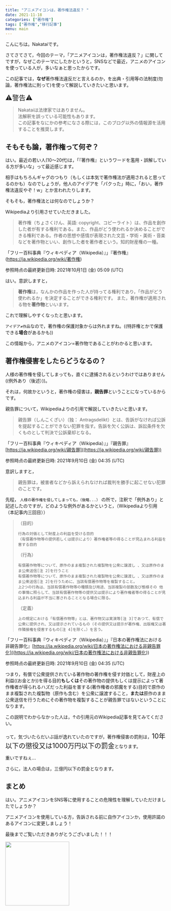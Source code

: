 ```yaml
---
title: "アニメアイコンは，著作権法違反？ "
date: 2021-11-18
categories: ["著作権"]
tags: ["著作権","移行記事"]
menu: main
---
```

こんにちは。Nakataiです。

さてさてさて，今回のテーマ，「アニメアイコンは，著作権法違反？」に関してですが，なぜこのテーマにしたかというと，SNSなどで最近，アニメのアイコンを使っている人が，多いなぁと思ったからです。

この記事では，**なぜ**著作権法違反だと言えるのか，を出典・引用等の法制度(勿論，著作権法に則って)を使って解説していきたいと思います。


<!-- more -->
<span style="font-size: 150%" color="red">
⚠警告⚠ <br>
</span>

> Nakataiは法律家ではありません。<br>
> 法解釈を誤っている可能性もあります。<br>
> この記事をなにかの参考になさる際には，このブログ以外の情報源を活用することを推奨します。<br>


## そもそも論，著作権って何ぞ？

はい。最近の若い人(10～20代)は，「『著作権』というワードを濫用・誤解している方が多いな」って最近感じます。

相手はもちろんギャグのつもり（もしくは本気で著作権法が適用されると思ってるのかも）なのでしょうが，他人のアイデアを「パクった」時に，「おい，著作権法違反やぞ！w」とか言われたりします。

そもそも，著作権法とは何なのでしょうか？

Wikipediaより引用させていただきました。

> 著作権（ちょさくけん、英語: copyright、コピーライト）は、作品を創作した者が有する権利である。また、作品がどう使われるか決めることができる権利である。作者の思想や感情が表現された文芸・学術・美術・音楽などを著作物といい、創作した者を著作者という。知的財産権の一種。 

「フリー百科事典『ウィキペディア（Wikipedia）』」『著作権』(<https://ja.wikipedia.org/wiki/著作権>)

参照時点の最終更新日時: 2021年10月1日 (金) 05:09 (UTC)

はい。意訳しますと，

> **著作権**は，なんかの作品を作った人が持ってる権利であり，「作品がどう使われるか」を決定することができる権利です。
> また，著作権が適用される物を**著作物**といいます。

これで理解しやすくなったと思います。

`アイデア≠作品`なので，著作権の保護対象からは外れますね。((特許権とかで保護できる**場合**があるかも))

この情報から，アニメのアイコン=著作物であることがわかると思います。


## 著作権侵害をしたらどうなるの？

人様の著作権を侵してしまっても，直ぐに逮捕されるというわけではありません((例外あり（後述）))。

それは，何故かというと，著作権の侵害は，**親告罪**ということになっているからです。

親告罪について，Wikipediaよりの引用で解説していきたいと思います。

> 親告罪（しんこくざい）（独： Antragsdelikt）とは、告訴がなければ公訴を提起することができない犯罪を指す。告訴を欠く公訴は、訴訟条件を欠くものとして判決で公訴棄却となる。 

「フリー百科事典『ウィキペディア（Wikipedia）』」『親告罪』[https://ja.wikipedia.org/wiki/親告罪]((https://ja.wikipedia.org/wiki/親告罪))

参照時点の最終更新日時:  2021年9月10日 (金) 04:35 (UTC)

意訳しますと，

> 親告罪は，被害者などから訴えられなければ裁判を勝手に起こせない犯罪のことです。

先程，
`
人様の著作権を侵してしまっても，（後略...）
`
の所で，注釈で「例外あり」と記述したのですが，どのような例外があるかというと，（Wikipediaより引用（本記事内三回目））
> （目的）
> 
>     行為の対価として財産上の利益を受ける目的
>     （有償著作物等の提供若しくは提示により）著作権者等の得ることが見込まれる利益を害する目的
> 
> （行為）
> 
>     有償著作物等について、原作のまま複製された複製物を公衆に譲渡し 、又は原作のまま公衆送信[注 2]を行うこと
>     有償著作物等について、原作のまま複製された複製物を公衆に譲渡し 、又は原作のまま公衆送信[注 2]を行うために、当該有償著作物等を複製すること。
>     上2つの行為は、当該有償著作物等の種類及び用途、当該複製の部数及び態様その 他の事情に照らして、当該有償著作物等の提供又は提示により著作権者等の得ることが見込まれる利益が不当に害されることとなる場合に限る。
> 
> （定義）
> 
>     上の規定における「有償著作物等」とは、著作物又は実演等[注 3]であつて、有償で公衆に提供され、又は提示されているもの（その提供又は提示が著作権、出版権又は著作隣接権を侵害するもの[注 4]を除く。）を言う。

「フリー百科事典『ウィキペディア（Wikipedia）』」『日本の著作権法における非親告罪化』[https://ja.wikipedia.org/wiki/日本の著作権法における非親告罪化]((<https://ja.wikipedia.org/wiki/日本の著作権法における非親告罪化>))

参照時点の最終更新日時: 2021年9月10日 (金) 04:35 (UTC)

つまり，有償で公衆提供されている著作物の著作権を侵す対価として，財産上の利益((お金とか))を得る目的****もしくは****その著作物の提供もしくは提示によって著作権者が得られるハズだった利益を害する(著作権者の邪魔をする)目的で原作のまま複製された複製物（原作も含む）を公衆に譲渡すること，**または**原作のまま公衆送信を行うためにその著作物を複製することが親告罪ではないということになります。

この説明でわからなかった人は，↑の引用元のWikipedia記事を見てみてください。

って，気づいたらだいぶ話が逸れていたのですが，著作権侵害の罰則は，<span style="font-size: 150%">10年以下の懲役又は1000万円以下の罰金</span>となります。

重いですねぇ...

さらに，法人の場合は，三億円以下の罰金となります。


## まとめ

はい。アニメアイコンをSNS等に使用することの危険性を理解していただけましたでしょうか？

アニメアイコンを使用している方，告訴される前に自作アイコンか，使用許諾のあるアイコンに変更しましょう！

最後までご覧いただきありがとうございました！！！


<img src="https://i.imgur.com/NA6RKr1.png" width="200">